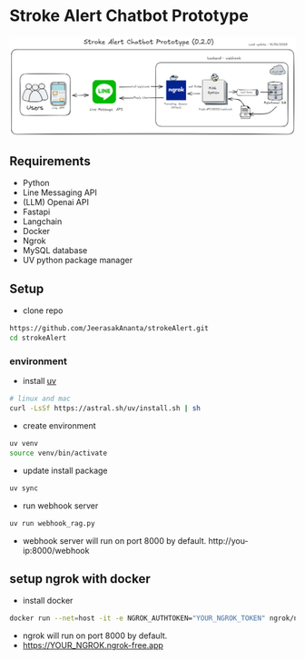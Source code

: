 # Stroke Alert Chatbot Prototype

![image](./docs/image.png)

## Requirements  
- Python 
- Line Messaging API 
- (LLM) Openai API
- Fastapi
- Langchain 
- Docker 
- Ngrok 
- MySQL database 
- UV python package manager   

## Setup 
- clone repo
```bash  
https://github.com/JeerasakAnanta/strokeAlert.git
cd strokeAlert
```

### environment 

- install [uv](https://docs.astral.sh/uv/)  
```bash 
# linux and mac  
curl -LsSf https://astral.sh/uv/install.sh | sh
```

-  create  environment 
```bash
uv venv
source venv/bin/activate
``` 

- update  install package 
```bash
uv sync 
``` 

- run webhook server 
```bash
uv run webhook_rag.py
```  
- webhook server will run on port 8000 by default.
http://you-ip:8000/webhook


##  setup  ngrok with docker  

-  install docker 
```bash
docker run --net=host -it -e NGROK_AUTHTOKEN="YOUR_NGROK_TOKEN" ngrok/ngrok:latest http 8000
```
-  ngrok will run on port 8000 by default.
-  https://YOUR_NGROK.ngrok-free.app

